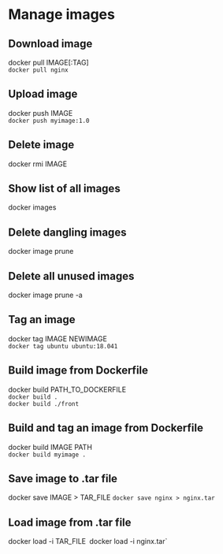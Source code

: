 # Manage images

## Download image
docker pull IMAGE[:TAG]  
`docker pull nginx`

## Upload image
docker push IMAGE  
`docker push myimage:1.0`

## Delete image
docker rmi IMAGE

## Show list of all images
docker images

## Delete dangling images
docker image prune

## Delete all unused images
docker image prune -a

## Tag an image
docker tag IMAGE NEWIMAGE  
`docker tag ubuntu ubuntu:18.041`

## Build image from Dockerfile
docker build PATH_TO_DOCKERFILE  
`docker build .`  
`docker build ./front`  

## Build and tag an image from Dockerfile
docker build IMAGE PATH  
`docker build myimage .`

## Save image to .tar file
docker save IMAGE > TAR_FILE
`docker save nginx > nginx.tar`

## Load image from .tar file
docker load -i TAR_FILE`
`docker load -i nginx.tar`